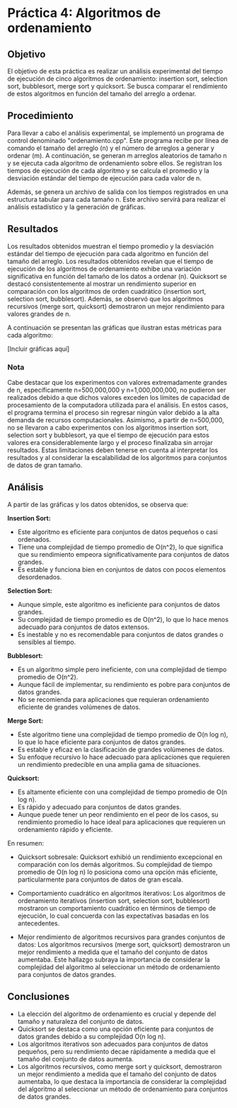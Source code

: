 # Práctica 4: Algoritmos de ordenamiento

## Objetivo

El objetivo de esta práctica es realizar un análisis experimental del tiempo de ejecución de cinco algoritmos de ordenamiento: insertion sort, selection sort, bubblesort, merge sort y quicksort. Se busca comparar el rendimiento de estos algoritmos en función del tamaño del arreglo a ordenar.

## Procedimiento

Para llevar a cabo el análisis experimental, se implementó un programa de control denominado "ordenamiento.cpp". Este programa recibe por línea de comando el tamaño del arreglo (n) y el número de arreglos a generar y ordenar (m). A continuación, se generan m arreglos aleatorios de tamaño n y se ejecuta cada algoritmo de ordenamiento sobre ellos. Se registran los tiempos de ejecución de cada algoritmo y se calcula el promedio y la desviación estándar del tiempo de ejecución para cada valor de n.

Además, se genera un archivo de salida con los tiempos registrados en una estructura tabular para cada tamaño n. Este archivo servirá para realizar el análisis estadístico y la generación de gráficas.

## Resultados

Los resultados obtenidos muestran el tiempo promedio y la desviación estándar del tiempo de ejecución para cada algoritmo en función del tamaño del arreglo.
Los resultados obtenidos revelan que el tiempo de ejecución de los algoritmos de ordenamiento exhibe una variación significativa en función del tamaño de los datos a ordenar (n). Quicksort se destacó consistentemente al mostrar un rendimiento superior en comparación con los algoritmos de orden cuadrático (insertion sort, selection sort, bubblesort). Además, se observó que los algoritmos recursivos (merge sort, quicksort) demostraron un mejor rendimiento para valores grandes de n. 

A continuación se presentan las gráficas que ilustran estas métricas para cada algoritmo:

[Incluir gráficas aquí]

### Nota
Cabe destacar que los experimentos con valores extremadamente grandes de n, específicamente n=500,000,000 y n=1,000,000,000, no pudieron ser realizados debido a que dichos valores exceden los límites de capacidad de procesamiento de la computadora utilizada para el análisis. En estos casos, el programa termina el proceso sin regresar ningún valor debido a la alta demanda de recursos computacionales.
Asimismo, a partir de n=500,000, no se llevaron a cabo experimentos con los algoritmos insertion sort, selection sort y bubblesort, ya que el tiempo de ejecución para estos valores era considerablemente largo y el proceso finalizaba sin arrojar resultados. Estas limitaciones deben tenerse en cuenta al interpretar los resultados y al considerar la escalabilidad de los algoritmos para conjuntos de datos de gran tamaño.

## Análisis

A partir de las gráficas y los datos obtenidos, se observa que:

**Insertion Sort:**
- Este algoritmo es eficiente para conjuntos de datos pequeños o casi ordenados.
- Tiene una complejidad de tiempo promedio de O(n^2), lo que significa que su rendimiento empeora significativamente para conjuntos de datos grandes.
- Es estable y funciona bien en conjuntos de datos con pocos elementos desordenados.

**Selection Sort:**
- Aunque simple, este algoritmo es ineficiente para conjuntos de datos grandes.
- Su complejidad de tiempo promedio es de O(n^2), lo que lo hace menos adecuado para conjuntos de datos extensos.
- Es inestable y no es recomendable para conjuntos de datos grandes o sensibles al tiempo.

**Bubblesort:**
- Es un algoritmo simple pero ineficiente, con una complejidad de tiempo promedio de O(n^2).
- Aunque fácil de implementar, su rendimiento es pobre para conjuntos de datos grandes.
- No se recomienda para aplicaciones que requieran ordenamiento eficiente de grandes volúmenes de datos.

**Merge Sort:**
- Este algoritmo tiene una complejidad de tiempo promedio de O(n log n), lo que lo hace eficiente para conjuntos de datos grandes.
- Es estable y eficaz en la clasificación de grandes volúmenes de datos.
- Su enfoque recursivo lo hace adecuado para aplicaciones que requieren un rendimiento predecible en una amplia gama de situaciones.

**Quicksort:**
- Es altamente eficiente con una complejidad de tiempo promedio de O(n log n).
- Es rápido y adecuado para conjuntos de datos grandes.
- Aunque puede tener un peor rendimiento en el peor de los casos, su rendimiento promedio lo hace ideal para aplicaciones que requieren un ordenamiento rápido y eficiente.

En resumen:

- Quicksort sobresale: Quicksort exhibió un rendimiento excepcional en comparación con los demás algoritmos. Su complejidad de tiempo promedio de O(n log n) lo posiciona como una opción más eficiente, particularmente para conjuntos de datos de gran escala.

- Comportamiento cuadrático en algoritmos iterativos: Los algoritmos de ordenamiento iterativos (insertion sort, selection sort, bubblesort) mostraron un comportamiento cuadrático en términos de tiempo de ejecución, lo cual concuerda con las expectativas basadas en los antecedentes.

- Mejor rendimiento de algoritmos recursivos para grandes conjuntos de datos: Los algoritmos recursivos (merge sort, quicksort) demostraron un mejor rendimiento a medida que el tamaño del conjunto de datos aumentaba. Este hallazgo subraya la importancia de considerar la complejidad del algoritmo al seleccionar un método de ordenamiento para conjuntos de datos grandes.

## Conclusiones

- La elección del algoritmo de ordenamiento es crucial y depende del tamaño y naturaleza del conjunto de datos.
- Quicksort se destaca como una opción eficiente para conjuntos de datos grandes debido a su complejidad O(n log n).
- Los algoritmos iterativos son adecuados para conjuntos de datos pequeños, pero su rendimiento decae rápidamente a medida que el tamaño del conjunto de datos aumenta.
- Los algoritmos recursivos, como merge sort y quicksort, demostraron un mejor rendimiento a medida que el tamaño del conjunto de datos aumentaba, lo que destaca la importancia de considerar la complejidad del algoritmo al seleccionar un método de ordenamiento para conjuntos de datos grandes.

